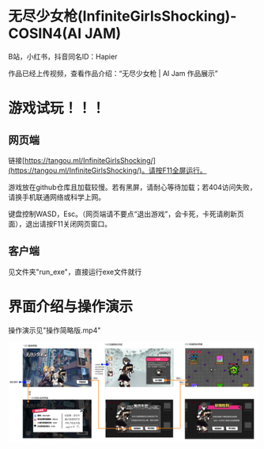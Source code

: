 # 无尽少女枪(InfiniteGirlsShocking)-COSIN4(AI JAM)

B站，小红书，抖音同名ID：Hapier

作品已经上传视频，查看作品介绍：“无尽少女枪 | AI Jam 作品展示”

# 游戏试玩！！！

## 网页端

链接[https://tangou.ml/InfiniteGirlsShocking/](https://tangou.ml/InfiniteGirlsShocking/)。请按F11全屏运行。

游戏放在github仓库且加载较慢。若有黑屏，请耐心等待加载；若404访问失败，请换手机联通网络或科学上网。

键盘控制WASD，Esc。（网页端请不要点“退出游戏”，会卡死，卡死请刷新页面），退出请按F11关闭网页窗口。

## 客户端

见文件夹"run_exe"，直接运行exe文件就行

# 界面介绍与操作演示

操作演示见"操作简略版.mp4"

![img](Introduce.png)
